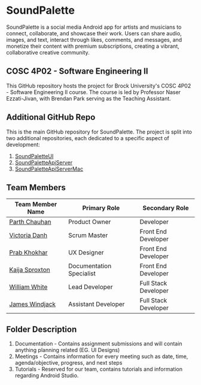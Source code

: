 # SoundPalette
SoundPalette is a social media Android app for artists and musicians to connect, collaborate, and showcase their work. Users can share audio, images, and text, interact through likes, comments, and messages, and monetize their content with premium subscriptions, creating a vibrant, collaborative creative community.

## COSC 4P02 - Software Engineering II

This GitHub repository hosts the project for Brock University's COSC 4P02 - Software Engineering II course. The course is led by Professor Naser Ezzati-Jivan, with Brendan Park serving as the Teaching Assistant.

## Additional GitHub Repo
This is the main GitHub repository for SoundPalette. The project is split into two additional repositories, each dedicated to a specific aspect of development:
1. [SoundPaletteUI](https://github.com/WilliamSEWhite/SoundPaletteUI)
2. [SoundPaletteApiServer](https://github.com/WilliamSEWhite/SoundPaletteApiServer)
3. [SoundPaletteApiServerMac](https://github.com/GeneralEcho/SoundPaletteApiServerMac)

## Team Members
| Team Member Name                          | Primary Role             | Secondary Role       |
|-------------------------------------------|--------------------------|----------------------|
| [Parth Chauhan](mailto:pc19kt@brocku.ca)  | Product Owner            | Developer            |
| [Victoria Danh](mailto:vd19qe@brocku.ca)  | Scrum Master             | Front End Developer  |
| [Prab Khokhar](mailto:pk21le@brocku.ca)   | UX Designer              | Front End Developer  |
| [Kaija Sproxton](mailto:ks21lk@brocku.ca) | Documentation Specialist | Front End Developer  |
| [William White](mailto:ww18fj@brocku.ca)  | Lead Developer           | Full Stack Developer |
| [James Windjack](mailto:jw17rm@brocku.ca) | Assistant Developer      | Full Stack Developer |

## Folder Description
1. Documentation - Contains assignment submissions and will contain anything planning related (EG. UI Designs)
2. Meetings - Contains information for every meeting such as date, time, agenda/objective, progress, and next steps
3. Tutorials - Reserved for our team, contains tutorials and information regarding Android Studio.
